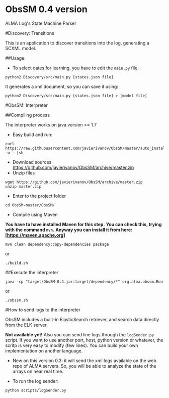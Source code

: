 # ObsSM 0.4 version
ALMA Log's State Machine Parser

#Discovery: Transitions

This is an application to discover transitions into the log, generating a SCXML model.

##Usage:

* To select dates for learning, you have to edit the ```main.py``` file.


```
python2 Discovery/src/main.py [states.json file]
```
It generates a xml document, so you can save it using:
```
python2 Discovery/src/main.py [states.json file] > [model file]
```
#ObsSM: Interpreter

##Compiling process

The interpreter works on java version >= 1.7

* Easy build and run:
```
curl https://raw.githubusercontent.com/javierivanov/ObsSM/master/auto_install.sh -o - |sh
```


* Download sources https://github.com/javierivanov/ObsSM/archive/master.zip
* Unzip files

```
wget https://github.com/javierivanov/ObsSM/archive/master.zip
unzip master.zip
```

* Enter to the project folder

```
cd ObsSM-master/ObsSM/
```

* Compile using Maven

**You have to have installed Maven for this step.**
**You can check this, trying with the command ```mvn```.**
**Anyway you can install it from here: [https://maven.apache.org]**
 
```
mvn clean dependency:copy-dependencies package
```
or
```
./build.sh
```

##Execute the interpreter
```
java -cp "target/ObsSM-0.4.jar:target/dependency/*" org.alma.obssm.Run
```
or
```
./obssm.sh
```


#How to send logs to the interpreter

ObsSM includes a built-in ElasticSearch retriever, and search data directly from the ELK server.


**Not available yet!**
Also you can send line logs through the `logSender.py` script.
If you want to use another port, host, python version or whatever, the scritp is very easy to modify (few lines).
You can build your own implementation on another language.

* New on this version 0.3: it will send the xml logs available on the web repo
 of ALMA servers. So, you will be able to analyze the state of the arrays on near real time.

* To run the log sender:
```
python scripts/logSender.py
```